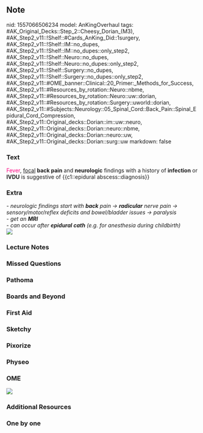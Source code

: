## Note
nid: 1557066506234
model: AnKingOverhaul
tags: #AK_Original_Decks::Step_2::Cheesy_Dorian_(M3), #AK_Step2_v11::!Shelf::#Cards_AnKing_Did::1surgery, #AK_Step2_v11::!Shelf::IM::no_dupes, #AK_Step2_v11::!Shelf::IM::no_dupes::only_step2, #AK_Step2_v11::!Shelf::Neuro::no_dupes, #AK_Step2_v11::!Shelf::Neuro::no_dupes::only_step2, #AK_Step2_v11::!Shelf::Surgery::no_dupes, #AK_Step2_v11::!Shelf::Surgery::no_dupes::only_step2, #AK_Step2_v11::#OME_banner::Clinical::20_Primer:_Methods_for_Success, #AK_Step2_v11::#Resources_by_rotation::Neuro::nbme, #AK_Step2_v11::#Resources_by_rotation::Neuro::uw::dorian, #AK_Step2_v11::#Resources_by_rotation::Surgery::uworld::dorian, #AK_Step2_v11::#Subjects::Neurology::05_Spinal_Cord::Back_Pain::Spinal_Epidural_Cord_Compression, #AK_Step2_v11::Original_decks::Dorian::im::uw::neuro, #AK_Step2_v11::Original_decks::Dorian::neuro::nbme, #AK_Step2_v11::Original_decks::Dorian::neuro::uw, #AK_Step2_v11::Original_decks::Dorian::surg::uw
markdown: false

### Text
<font color="#FC0280">Fever</font>, <u>focal</u> <b>back pain</b>
and <b>neurologic</b> findings with a history of <b>infection</b>
or <b>IVDU</b> is suggestive of {{c1::epidural abscess::diagnosis}}

### Extra
<div>
  <div>
    <i>- neurologic findings start with <b>back</b> pain →
    <b>radicular</b> nerve pain → sensory/motor/reflex deficits and
    bowel/bladder issues → paralysis</i>
  </div>
  <div>
    <i>- get an <b>MRI</b></i>
  </div>
  <div>
    <i>- can occur after <b>epidural cath</b> (e.g. for anesthesia
    during childbirth)</i>
  </div>
  <div>
    <i><img src="sea.png"></i>
  </div>
</div>

### Lecture Notes


### Missed Questions


### Pathoma


### Boards and Beyond


### First Aid


### Sketchy


### Pixorize


### Physeo


### OME
<div class="ome-widget">
  <a href="https://onlinemeded.org/spa/surgery?ref=anki"><img src=
  "_OME_AnkiFlashcards_Topic_3.png"></a>
</div>

### Additional Resources


### One by one

